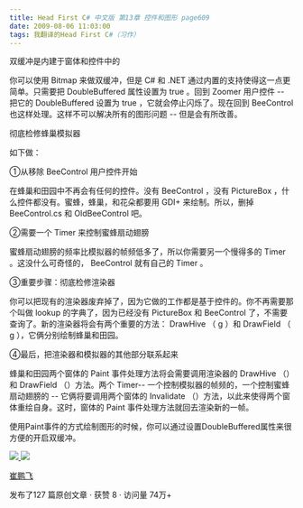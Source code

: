 ```yaml
---
title: Head First C# 中文版 第13章 控件和图形 page609
date: 2009-08-06 11:03:00
tags: 我翻译的Head First C#（习作）
---
```

双缓冲是内建于窗体和控件中的

  

你可以使用  Bitmap  来做双缓冲，但是  C#  和  .NET  通过内置的支持使得这一点更简单。只需要把  DoubleBuffered
属性设置为  true  。回到  Zoomer  用户控件  \--  把它的  DoubleBuffered  设置为  true
，它就会停止闪烁了。现在回到  BeeControl  也这样处理。这样不可以解决所有的图形问题  \--  但是会有所改善。

  

彻底检修蜂巢模拟器

  

如下做：

  

①从移除  BeeControl  用户控件开始

  

在蜂巢和田园中不再会有任何的控件。没有  BeeControl  ，没有  PictureBox  ，什么控件都没有。蜜蜂，蜂巢，和花朵都要用  GDI+
来绘制。所以，删掉  BeeControl.cs  和  OldBeeControl  吧。

  

②需要一个  Timer  来控制蜜蜂扇动翅膀

  

蜜蜂扇动翅膀的频率比模拟器的帧频低多了，所以你需要另一个慢得多的  Timer  。这没什么可奇怪的，  BeeControl  就有自己的  Timer
。

  

③重要步骤：彻底检修渲染器

  

你可以把现有的渲染器废弃掉了，因为它做的工作都是基于控件的。你不再需要那个叫做  lookup  的字典了，因为已经没有  PictureBox  和
BeeControl  了，不需要查询了。新的渲染器将会有两个重要的方法：  DrawHive  （  g  ）和  DrawField  （  g
），它俩分别绘制蜂巢和田园。

  

④最后，把渲染器和模拟器的其他部分联系起来

  

蜂巢和田园两个窗体的  Paint  事件处理方法将会需要调用渲染器的  DrawHive  （）和  DrawField  （）方法。两个
Timer--  一个控制模拟器的帧频的，一个控制蜜蜂扇动翅膀的  \--  它俩将要调用两个窗体的  Invalidate
（）方法，以此来使得两个窗体重绘自身。这时，窗体的  Paint  事件处理方法就回去渲染新的一帧。

  

使用Paint事件的方式绘制图形的时候，你可以通过设置DoubleBuffered属性来很方便的开启双缓冲。



[ ![](https://profile.csdnimg.cn/5/2/5/3_cuipengfei1)
![](https://g.csdnimg.cn/static/user-reg-year/1x/11.png)
](https://blog.csdn.net/cuipengfei1)

[ 崔鹏飞 ](https://blog.csdn.net/cuipengfei1)

发布了127 篇原创文章  ·  获赞 8  ·  访问量 74万+

